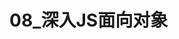 # 08_深入JS面向对象

<script setup>
import pdf from '../components/pdf.vue'
</script>

<pdf path="08_深入JS面向对象" />
